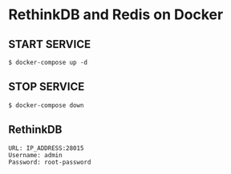 # RethinkDB and Redis on Docker

## START SERVICE
```
$ docker-compose up -d
```

## STOP SERVICE
```
$ docker-compose down
```

## RethinkDB
```
URL: IP_ADDRESS:28015
Username: admin
Password: root-password
```